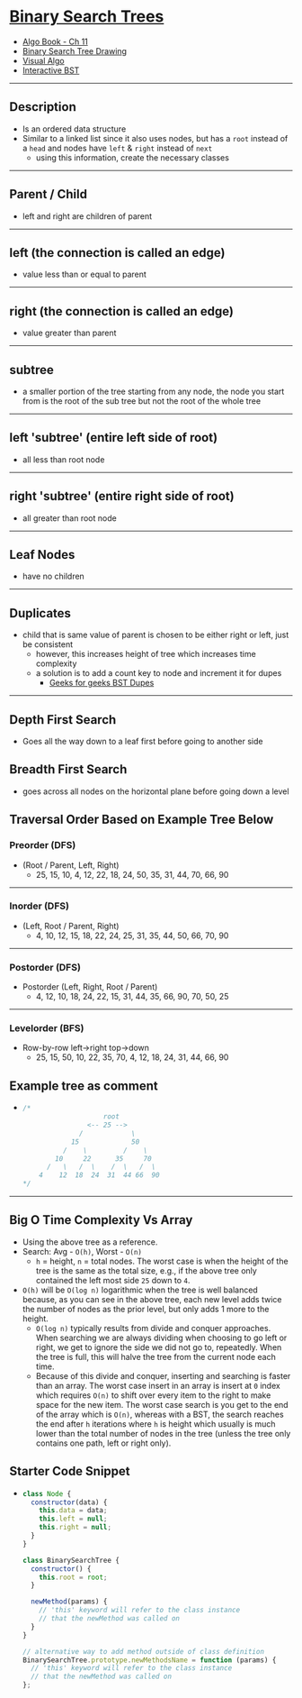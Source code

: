 # [Binary Search Trees](./BinarySearchTree.js)

- [Algo Book - Ch 11](http://algorithms.dojo.news/static/Algorithms/index.html#LinkTarget_2135)
- [Binary Search Tree Drawing](https://cdn-media-1.freecodecamp.org/images/2rTqYlcrnWtICedt131tDft0CmkzZaViExJX)
- [Visual Algo](https://visualgo.net/en)
- [Interactive BST](http://btv.melezinek.cz/binary-search-tree.html)

---

## Description

- Is an ordered data structure
- Similar to a linked list since it also uses nodes, but has a `root` instead of a `head` and nodes have `left` & `right` instead of `next`
  - using this information, create the necessary classes

---

## Parent / Child

- left and right are children of parent

---

## left (the connection is called an edge)

- value less than or equal to parent

---

## right (the connection is called an edge)

- value greater than parent

---

## subtree

- a smaller portion of the tree starting from any node, the node you start from is the root of the sub tree but not the root of the whole tree

---

## left 'subtree' (entire left side of root)

- all less than root node

---

## right 'subtree' (entire right side of root)

- all greater than root node

---

## Leaf Nodes

- have no children

---

## Duplicates

- child that is same value of parent is chosen to be either right or left, just be consistent
  - however, this increases height of tree which increases time complexity
  - a solution is to add a count key to node and increment it for dupes
    - [Geeks for geeks BST Dupes](https://www.geeksforgeeks.org/how-to-handle-duplicates-in-binary-search-tree/)

---

## Depth First Search

- Goes all the way down to a leaf first before going to another side

## Breadth First Search

- goes across all nodes on the horizontal plane before going down a level

## Traversal Order Based on Example Tree Below

### Preorder (DFS)

- (Root / Parent, Left, Right)
  - 25, 15, 10, 4, 12, 22, 18, 24, 50, 35, 31, 44, 70, 66, 90

---

### Inorder (DFS)

- (Left, Root / Parent, Right)
  - 4, 10, 12, 15, 18, 22, 24, 25, 31, 35, 44, 50, 66, 70, 90

---

### Postorder (DFS)

- Postorder (Left, Right, Root / Parent)
  - 4, 12, 10, 18, 24, 22, 15, 31, 44, 35, 66, 90, 70, 50, 25

---

### Levelorder (BFS)

- Row-by-row left->right top->down
  - 25, 15, 50, 10, 22, 35, 70, 4, 12, 18, 24, 31, 44, 66, 90

## Example tree as comment

- ```js
  /*
                      root
                  <-- 25 -->
                /            \
              15             50
            /    \         /    \
          10     22      35     70
        /   \   /  \    /  \   /  \
      4    12  18  24  31  44 66  90
  */
  ```

---

## Big O Time Complexity Vs Array

- Using the above tree as a reference.
- Search: Avg - `O(h)`, Worst - `O(n)`
  - `h` = height, `n` = total nodes. The worst case is when the height of the tree is the same as the total size, e.g., if the above tree only contained the left most side `25` down to `4`.
- `O(h)` will be `O(log n)` logarithmic when the tree is well balanced because, as you can see in the above tree, each new level adds twice the number of nodes as the prior level, but only adds 1 more to the height.
  - `O(log n)` typically results from divide and conquer approaches. When searching we are always dividing when choosing to go left or right, we get to ignore the side we did not go to, repeatedly. When the tree is full, this will halve the tree from the current node each time.
  - Because of this divide and conquer, inserting and searching is faster than an array. The worst case insert in an array is insert at `0` index which requires `O(n)` to shift over every item to the right to make space for the new item. The worst case search is you get to the end of the array which is `O(n)`, whereas with a BST, the search reaches the end after `h` iterations where `h` is height which usually is much lower than the total number of nodes in the tree (unless the tree only contains one path, left or right only).

## Starter Code Snippet

- ```js
  class Node {
    constructor(data) {
      this.data = data;
      this.left = null;
      this.right = null;
    }
  }

  class BinarySearchTree {
    constructor() {
      this.root = root;
    }

    newMethod(params) {
      // 'this' keyword will refer to the class instance
      // that the newMethod was called on
    }
  }

  // alternative way to add method outside of class definition
  BinarySearchTree.prototype.newMethodsName = function (params) {
    // 'this' keyword will refer to the class instance
    // that the newMethod was called on
  };
  ```
